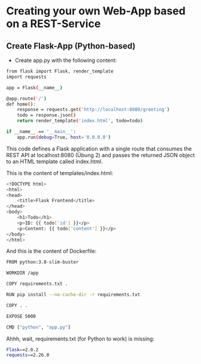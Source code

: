 # Creating your own Web-App based on a REST-Service

## Create Flask-App (Python-based)

* Create app.py with the following content:

```bash
from flask import Flask, render_template
import requests

app = Flask(__name__)

@app.route('/')
def home():
    response = requests.get('http://localhost:8080/greeting')
    todo = response.json()
    return render_template('index.html', todo=todo)

if __name__ == '__main__':
    app.run(debug=True, host='0.0.0.0')
```

This code defines a Flask application with a single route that consumes the REST API at localhost:8080 (Übung 2) and passes the returned JSON object to an HTML template called index.html.

This is the content of templates/index.html:

```bash
<!DOCTYPE html>
<html>
<head>
    <title>Flask Frontend</title>
</head>
<body>
    <h1>Todo</h1>
    <p>ID: {{ todo['id'] }}</p>
    <p>Content: {{ todo['content'] }}</p>
</body>
</html>
```

And this is the content of Dockerfile:
```bash
FROM python:3.8-slim-buster

WORKDIR /app

COPY requirements.txt .

RUN pip install --no-cache-dir -r requirements.txt

COPY . .

EXPOSE 5000

CMD ["python", "app.py"]
```

Ahhh, wait, requirements.txt (for Python to work) is missing:

```bash
Flask==2.0.2
requests==2.26.0
```
